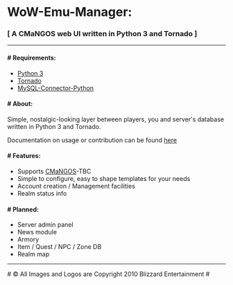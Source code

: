 # WoW-Emu-Manager:
### \[ A CMaNGOS web UI written in Python 3 and Tornado \]

---

<!-- **WARNING:** This repository contains work-in-progress, you've been warned. -->

#### # Requirements:
-   [Python 3][python]
-   [Tornado][tornado]
-   [MySQL-Connector-Python][connector]

#### # About:

Simple, nostalgic-looking layer between players, you and server's database written in Python 3 and Tornado.

Documentation on usage or contribution can be found [here](../../wiki)

#### # Features:
-   Supports [CMaNGOS][cmangos]-TBC
-   Simple to configure, easy to shape templates for your needs
-   Account creation / Management facilities
-   Realm status info

#### # Planned:
-   Server admin panel
-   News module
-   Armory
-   Item / Quest / NPC / Zone DB
-   Realm map

<!-- This project is markdown- and python-linted with following checks excplicitly silenced:
> **Python**: D203, D212, D213, D404, E201, E202, E501, C0326, C0325, D102, W0223, D101, C0111 -->

---

\# © All Images and Logos are Copyright 2010 Blizzard Entertainment \#

[python]: https:/www.python.org/
[tornado]: http://www.tornadoweb.org/en/stable/index.html
[connector]: https://pypi.org/project/mysql-connector-python/
[cmangos]: https://github.com/cmangos

